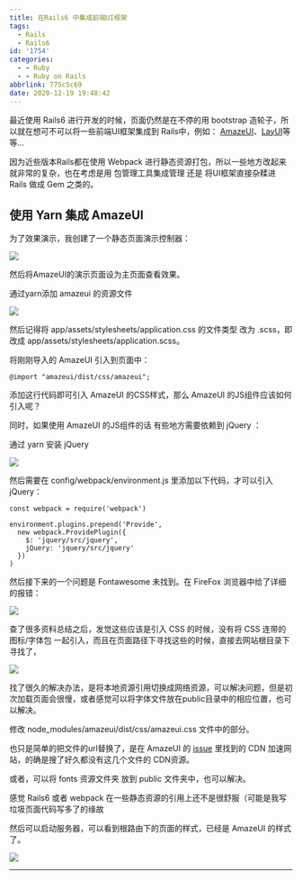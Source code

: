 ```yaml
---
title: 在Rails6 中集成前端UI框架
tags:
  - Rails
  - Rails6
id: '1754'
categories:
  - - Ruby
  - - Ruby on Rails
abbrlink: 775c5c69
date: 2020-12-19 19:48:42
---
```


最近使用 Rails6 进行开发的时候，页面仍然是在不停的用 bootstrap 造轮子，所以就在想可不可以将一些前端UI框架集成到 Rails中，例如： [AmazeUI](http://amazeui.shopxo.net/)、[LayUI](https://www.layui.com/)等等...

因为近些版本Rails都在使用 Webpack 进行静态资源打包，所以一些地方改起来就非常的复杂，也在考虑是用 包管理工具集成管理 还是 将UI框架直接杂糅进Rails 做成 Gem 之类的。

## 使用 Yarn 集成 AmazeUI

为了效果演示，我创建了一个静态页面演示控制器：

![](http://img.varsion.cn/blog-img/2020/12/image-7.png)

然后将AmazeUI的演示页面设为主页面查看效果。

通过yarn添加 amazeui 的资源文件

![](http://img.varsion.cn/blog-img/2020/12/image-10.png)

然后记得将 app/assets/stylesheets/application.css 的文件类型 改为 .scss，即改成 app/assets/stylesheets/application.scss。

将刚刚导入的 AmazeUI 引入到页面中：

```
@import "amazeui/dist/css/amazeui";

```

添加这行代码即可引入 AmazeUI 的CSS样式，那么 AmazeUI 的JS组件应该如何引入呢？

同时，如果使用 AmazeUI 的JS组件的话 有些地方需要依赖到 jQuery ：

通过 yarn 安装 jQuery

![](http://img.varsion.cn/blog-img/2020/12/image-12.png)

然后需要在 config/webpack/environment.js 里添加以下代码，才可以引入 jQuery：

```
const webpack = require('webpack')

environment.plugins.prepend('Provide',
  new webpack.ProvidePlugin({
    $: 'jquery/src/jquery',
    jQuery: 'jquery/src/jquery'
  })
)

```

然后接下来的一个问题是 Fontawesome 未找到。在 FireFox 浏览器中给了详细的报错：

![](http://img.varsion.cn/blog-img/2020/12/image-17.png)

查了很多资料总结之后，发觉这些应该是引入 CSS 的时候，没有将 CSS 连带的图标/字体包 一起引入，而且在页面路径下寻找这些的时候，直接去网站根目录下寻找了，

![](http://img.varsion.cn/blog-img/2020/12/image-22.png)

找了很久的解决办法，是将本地资源引用切换成网络资源，可以解决问题，但是初次加载页面会很慢，或者感觉可以将字体文件放在public目录中的相应位置，也可以解决。

修改 node_modules/amazeui/dist/css/amazeui.css 文件中的部分。

也只是简单的把文件的url替换了，是在 AmazeUI 的 [issue](https://github.com/amazeui/amazeui/issues/277) 里找到的 CDN 加速网站，的确是搜了好久都没有这几个文件的 CDN资源。

或者，可以将 fonts 资源文件夹 放到 public 文件夹中，也可以解决。

感觉 Rails6 或者 webpack 在一些静态资源的引用上还不是很舒服（可能是我写垃圾页面代码写多了的缘故

然后可以启动服务器，可以看到根路由下的页面的样式，已经是 AmazeUI 的样式了。

![](http://img.varsion.cn/blog-img/2020/12/image-16-1024x537.png)

* * *
